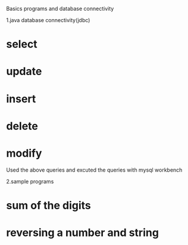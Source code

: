 Basics programs and database connectivity

1.java database connectivity(jdbc)
 # select
 #  update
 # insert
 # delete
 # modify
  Used the above queries and excuted the queries with mysql workbench
  
 2.sample programs
 # sum of the digits 
 # reversing a number and string
 
